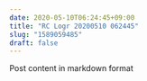 ```yaml
---
date: 2020-05-10T06:24:45+09:00
title: "RC Logr 20200510 062445"
slug: "1589059485"
draft: false
---
```


Post content in markdown format
